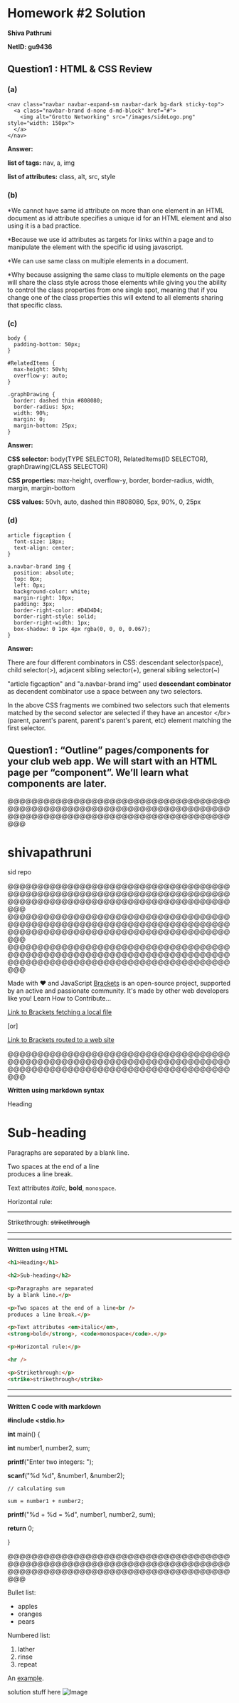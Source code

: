 # Homework #2 Solution
**Shiva Pathruni**

**NetID: gu9436**


## Question1 : HTML & CSS Review

### (a)

```
<nav class="navbar navbar-expand-sm navbar-dark bg-dark sticky-top">
  <a class="navbar-brand d-none d-md-block" href="#">
    <img alt="Grotto Networking" src="/images/sideLogo.png" style="width: 150px">
  </a>
</nav>
```
**Answer:**

**list of tags:**         nav, a, img

**list of attributes:**   class, alt, src, style
     
### (b)

*We cannot have same id attribute on more than one element in an HTML document as id attribute specifies a unique id for an HTML element and also using it is a bad practice.

*Because we use id attributes as targets for links within a page and  to manipulate the element with the specific id using javascript.

*We can use same class on multiple elements in a document.

*Why because assigning the same class to multiple elements on the page will share the class style across those elements while giving you the ability to control the class properties from one single spot, meaning that if you change one of the class properties this will extend to all elements sharing that specific class.

### (c)

```
body {
  padding-bottom: 50px;
}

#RelatedItems {
  max-height: 50vh;
  overflow-y: auto;
}

.graphDrawing {
  border: dashed thin #808080;
  border-radius: 5px;
  width: 90%;
  margin: 0;
  margin-bottom: 25px;
}
```

**Answer:**

**CSS selector:** body(TYPE SELECTOR), RelatedItems(ID SELECTOR), graphDrawing(CLASS SELECTOR)

**CSS properties:** max-height, overflow-y, border, border-radius, width, margin, margin-bottom

**CSS values:** 50vh, auto, dashed thin #808080, 5px, 90%, 0, 25px


### (d)

```
article figcaption {
  font-size: 18px;
  text-align: center;
}

a.navbar-brand img {
  position: absolute;
  top: 0px;
  left: 0px;
  background-color: white;
  margin-right: 10px;
  padding: 3px;
  border-right-color: #D4D4D4;
  border-right-style: solid;
  border-right-width: 1px;
  box-shadow: 0 1px 4px rgba(0, 0, 0, 0.067);
}
```

**Answer:**

There are four different combinators in CSS: descendant selector(space), child selector(>), adjacent sibling selector(+), general sibling selector(~)

"article figcaption" and "a.navbar-brand img" used **descendant combinator** as decendent combinator use a space between any two selectors.

In the above CSS fragments we combined two selectors such that elements matched by the second selector are selected if they have an ancestor \</br>(parent, parent's parent, parent's parent's parent, etc) element matching the first selector.



## Question1 : “Outline” pages/components for your club web app. We will start with an HTML page per “component”. We’ll learn what components are later.


































@@@@@@@@@@@@@@@@@@@@@@@@@@@@@@@@@@@@@@@@@@@@@@@@@@@@@@@@@@@@@@@@@@@@@@@@@@@@@@@@@@@@@@@@@@@@@@@@@@@@@@@@@@@@@@@@@@


# shivapathruni

sid repo

@@@@@@@@@@@@@@@@@@@@@@@@@@@@@@@@@@@@@@@@@@@@@@@@@@@@@@@@@@@@@@@@@@@@@@@@@@@@@@@@@@@@@@@@@@@@@@@@@@@@@@@@@@@@@@@@@@
@@@@@@@@@@@@@@@@@@@@@@@@@@@@@@@@@@@@@@@@@@@@@@@@@@@@@@@@@@@@@@@@@@@@@@@@@@@@@@@@@@@@@@@@@@@@@@@@@@@@@@@@@@@@@@@@@@
@@@@@@@@@@@@@@@@@@@@@@@@@@@@@@@@@@@@@@@@@@@@@@@@@@@@@@@@@@@@@@@@@@@@@@@@@@@@@@@@@@@@@@@@@@@@@@@@@@@@@@@@@@@@@@@@@@

Made with ♥ and JavaScript [Brackets](https://en.wikipedia.org/wiki/Brackets_(text_editor)) is an open-source project, supported by an active and passionate community. It's made by other web developers like you! Learn How to Contribute…

[Link to Brackets fetching a local file](https://github.com/CSUEB-DrB-CS/assignment-shivapathruni/blob/master/linksample/README.md)

[or]

[Link to Brackets routed to a web site ](http://brackets.io/)




@@@@@@@@@@@@@@@@@@@@@@@@@@@@@@@@@@@@@@@@@@@@@@@@@@@@@@@@@@@@@@@@@@@@@@@@@@@@@@@@@@@@@@@@@@@@@@@@@@@@@@@@@@@@@@@@@@

**Written using markdown syntax**


Heading

Sub-heading
=

Paragraphs are separated
by a blank line.

Two spaces at the end of a line  
produces a line break.

Text attributes _italic_, 
**bold**, `monospace`.

Horizontal rule:

---

Strikethrough:
~~strikethrough~~


-------
-------

**Written using HTML**

```html
<h1>Heading</h1>

<h2>Sub-heading</h2>

<p>Paragraphs are separated
by a blank line.</p>

<p>Two spaces at the end of a line<br />
produces a line break.</p>

<p>Text attributes <em>italic</em>, 
<strong>bold</strong>, <code>monospace</code>.</p>

<p>Horizontal rule:</p>

<hr />

<p>Strikethrough:</p>
<strike>strikethrough</strike>
```

-------
-------

**Written C code with markdown**

**#include <stdio.h>**

**int** main() {    

   **int** number1, number2, sum;
    
   **printf**("Enter two integers: ");
   
   **scanf**("%d %d", &number1, &number2);
   
    // calculating sum
    
    sum = number1 + number2;      
    
   **printf**("%d + %d = %d", number1, number2, sum);
   
   **return** 0;
   
}








@@@@@@@@@@@@@@@@@@@@@@@@@@@@@@@@@@@@@@@@@@@@@@@@@@@@@@@@@@@@@@@@@@@@@@@@@@@@@@@@@@@@@@@@@@@@@@@@@@@@@@@@@@@@@@@@@@

Bullet list:

  * apples
  * oranges
  * pears

Numbered list:

  1. lather
  2. rinse
  3. repeat

An [example](http://example.com).

solution stuff here ![Image](Icon-pictures.jfif)


